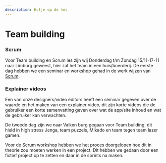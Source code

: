 ```yaml
---
description: Hutje op de hei
---
```


# Team building

### Scrum

Voor Team building en Scrum les zijn wij Donderdag t/m Zondag 15/11-17-11 naar Limburg geweest, hier zat het team in een huis/boerderij. De eerste dag hebben we een seminar en workshop gehad in de werk wijzen van [Scrum](https://www.scrum.nl/wat-is-scrum-agile-scrum/).

### Explainer videos

Een van onze designers/video editors heeft een seminar gegeven over de waarde en het maken van een explainer video, dit zijn korte videos die de gebruiker een korte samenvatting geven over wat de app/site inhoud en wat de gebruiker kan verwachten.

De tweede dag zijn we naar Valken burg gegaan voor Team building, dit hield in high stress Jenga, team puzzels, Mikado en team tegen team lazer gamen.

Voor de Scrum workshop hebben we het proces doorgelopen hoe dit in theorie zou moeten werken in een project. Dit hebben we gedaan door een fictief project op te zetten en daar in de sprints na maken.



